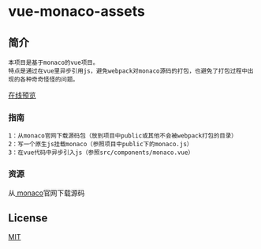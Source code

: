 # vue-monaco-assets

## 简介
```
本项目是基于monaco的vue项目。
特点是通过在vue里异步引用js，避免webpack对monaco源码的打包，也避免了打包过程中出现的各种奇奇怪怪的问题。
```
<a href="http://www.lichengblog.com/demo/monaco/index.html" target="_blank">在线预览</a>

### 指南
```
1：从monaco官网下载源码包（放到项目中public或其他不会被webpack打包的目录）
2：写一个原生js挂载monaco（参照项目中public下的monaco.js）
3：在vue代码中异步引入js（参照src/components/monaco.vue）
```

### 资源

从<a href="https://microsoft.github.io/monaco-editor/" target="_blank"> monaco</a>官网下载源码

## License

<a href="https://opensource.org/licenses/MIT" target="_blank">MIT</a>
